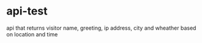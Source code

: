 # api-test
 api that returns visitor name, greeting, ip address, city and wheather based on location and time
